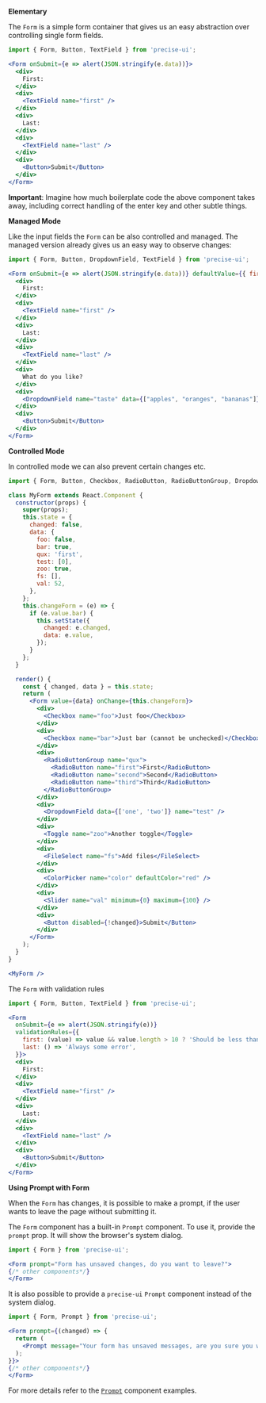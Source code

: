 **Elementary**

The `Form` is a simple form container that gives us an easy abstraction over controlling single form fields.

```jsx
import { Form, Button, TextField } from 'precise-ui';

<Form onSubmit={e => alert(JSON.stringify(e.data))}>
  <div>
    First:
  </div>
  <div>
    <TextField name="first" />
  </div>
  <div>
    Last:
  </div>
  <div>
    <TextField name="last" />
  </div>
  <div>
    <Button>Submit</Button>
  </div>
</Form>
```

**Important**: Imagine how much boilerplate code the above component takes away, including correct handling of the enter key and other subtle things.

**Managed Mode**

Like the input fields the `Form` can be also controlled and managed. The managed version already gives us an easy way to observe changes:

```jsx
import { Form, Button, DropdownField, TextField } from 'precise-ui';

<Form onSubmit={e => alert(JSON.stringify(e.data))} defaultValue={{ first: 'Your', last: 'Name', taste: [0] }} onChange={e => console.log(e)}>
  <div>
    First:
  </div>
  <div>
    <TextField name="first" />
  </div>
  <div>
    Last:
  </div>
  <div>
    <TextField name="last" />
  </div>
  <div>
    What do you like?
  </div>
  <div>
    <DropdownField name="taste" data={["apples", "oranges", "bananas"]} />
  </div>
  <div>
    <Button>Submit</Button>
  </div>
</Form>
```

**Controlled Mode**

In controlled mode we can also prevent certain changes etc.

```jsx
import { Form, Button, Checkbox, RadioButton, RadioButtonGroup, DropdownField, FileSelect, ColorPicker, Toggle, Slider } from 'precise-ui';

class MyForm extends React.Component {
  constructor(props) {
    super(props);
    this.state = {
      changed: false,
      data: {
        foo: false,
        bar: true,
        qux: 'first',
        test: [0],
        zoo: true,
        fs: [],
        val: 52,
      },
    };
    this.changeForm = (e) => {
      if (e.value.bar) {
        this.setState({
          changed: e.changed,
          data: e.value,
        });
      }
    };
  }

  render() {
    const { changed, data } = this.state;
    return (
      <Form value={data} onChange={this.changeForm}>
        <div>
          <Checkbox name="foo">Just foo</Checkbox>
        </div>
        <div>
          <Checkbox name="bar">Just bar (cannot be unchecked)</Checkbox>
        </div>
        <div>
          <RadioButtonGroup name="qux">
            <RadioButton name="first">First</RadioButton>
            <RadioButton name="second">Second</RadioButton>
            <RadioButton name="third">Third</RadioButton>
          </RadioButtonGroup>
        </div>
        <div>
          <DropdownField data={['one', 'two']} name="test" />
        </div>
        <div>
          <Toggle name="zoo">Another toggle</Toggle>
        </div>
        <div>
          <FileSelect name="fs">Add files</FileSelect>
        </div>
        <div>
          <ColorPicker name="color" defaultColor="red" />
        </div>
        <div>
          <Slider name="val" minimum={0} maximum={100} />
        </div>
        <div>
          <Button disabled={!changed}>Submit</Button>
        </div>
      </Form>
    );
  }
}

<MyForm />
```
The `Form` with validation rules

```jsx
import { Form, Button, TextField } from 'precise-ui';

<Form
  onSubmit={e => alert(JSON.stringify(e))}
  validationRules={{
    first: (value) => value && value.length > 10 ? 'Should be less than 10' : undefined,
    last: () => 'Always some error',
  }}>
  <div>
    First:
  </div>
  <div>
    <TextField name="first" />
  </div>
  <div>
    Last:
  </div>
  <div>
    <TextField name="last" />
  </div>
  <div>
    <Button>Submit</Button>
  </div>
</Form>
```

**Using Prompt with Form**

When the `Form` has changes, it is possible to make a prompt, if the user wants to leave the page without submitting it.

The `Form` component has a built-in `Prompt` component. To use it, provide the `prompt` prop. It will show the browser's system dialog.

```jsx  { "props": { "data-skip": true } }
import { Form } from 'precise-ui';

<Form prompt="Form has unsaved changes, do you want to leave?">
{/* other components*/}
</Form>
```

It is also possible to provide a `precise-ui` `Prompt` component instead of the system dialog.

```jsx  { "props": { "data-skip": true } }
import { Form, Prompt } from 'precise-ui';

<Form prompt={(changed) => {
  return (
    <Prompt message="Your form has unsaved messages, are you sure you want to leave the page" when={changed} modalOptions={{ title: 'Do you want to leave' }} />
  );
}}>
{/* other components*/}
</Form>
```

For more details refer to the [`Prompt`](#/Components/Prompt) component examples.

